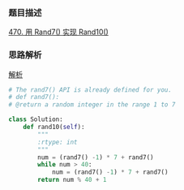 

### 题目描述

[470. 用 Rand7() 实现 Rand10()](https://leetcode.cn/problems/implement-rand10-using-rand7/)

### 思路解析

[解析](https://leetcode.cn/problems/implement-rand10-using-rand7/solution/xiang-xi-si-lu-ji-you-hua-si-lu-fen-xi-zhu-xing-ji/)

```python
# The rand7() API is already defined for you.
# def rand7():
# @return a random integer in the range 1 to 7

class Solution:
    def rand10(self):
        """
        :rtype: int
        """
        num = (rand7() -1) * 7 + rand7()
        while num > 40:
            num = (rand7() -1) * 7 + rand7()
        return num % 40 + 1
```

